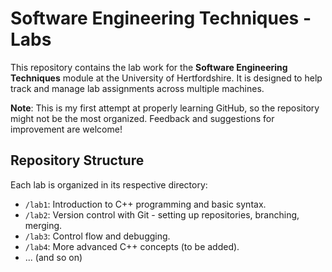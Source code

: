 # Software Engineering Techniques - Labs

This repository contains the lab work for the **Software Engineering Techniques** module at the University of Hertfordshire. It is designed to help track and manage lab assignments across multiple machines.

**Note**: This is my first attempt at properly learning GitHub, so the repository might not be the most organized. Feedback and suggestions for improvement are welcome!

## Repository Structure

Each lab is organized in its respective directory:

- `/lab1`: Introduction to C++ programming and basic syntax.
- `/lab2`: Version control with Git - setting up repositories, branching, merging.
- `/lab3`: Control flow and debugging.
- `/lab4`: More advanced C++ concepts (to be added).
- ... (and so on)
